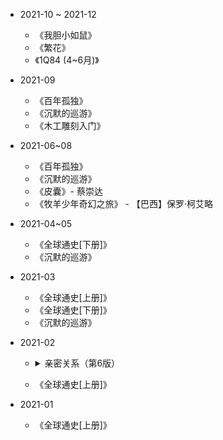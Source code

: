- 2021-10 ~ 2021-12

  * 《我胆小如鼠》
  * 《繁花》
  * 《1Q84 (4~6月)》

- 2021-09

  * 《百年孤独》
  * 《沉默的巡游》
  * 《木工雕刻入门》
  
- 2021-06~08

  * 《百年孤独》
  * 《沉默的巡游》
  * 《皮囊》- 蔡崇达
  * 《牧羊少年奇幻之旅》 - 【巴西】保罗·柯艾略
  
- 2021-04~05

  * 《全球通史[下册]》
  * 《沉默的巡游》

- 2021-03

  * 《全球通史[上册]》
  * 《全球通史[下册]》
  * 《沉默的巡游》

- 2021-02
 
  * <details>
    <summary>亲密关系（第6版）</summary>
  
     - 人类是非常社会化的动物。如果剥夺了和他人的紧密接触，这会令人很痛苦，人类社会属性的核心部分正是对亲密关系的需要。
    </details>

  * 《全球通史[上册]》


- 2021-01

  * 《全球通史[上册]》
